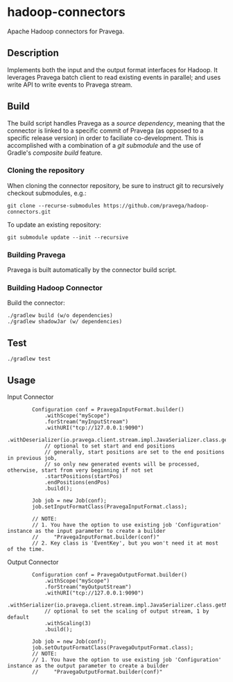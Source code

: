 <!--
Copyright (c) 2017 Dell Inc., or its subsidiaries. All Rights Reserved.

Licensed under the Apache License, Version 2.0 (the "License");
you may not use this file except in compliance with the License.
You may obtain a copy of the License at

    http://www.apache.org/licenses/LICENSE-2.0
-->

# hadoop-connectors
Apache Hadoop connectors for Pravega.

Description
-----------

Implements both the input and the output format interfaces for Hadoop. It leverages Pravega batch client to read existing events in parallel; and uses write API to write events to Pravega stream.

Build
-------
The build script handles Pravega as a _source dependency_, meaning that the connector is linked to a specific commit of Pravega (as opposed to a specific release version) in order to faciliate co-development.  This is accomplished with a combination of a _git submodule_ and the use of Gradle's _composite build_ feature. 

### Cloning the repository
When cloning the connector repository, be sure to instruct git to recursively checkout submodules, e.g.:
```
git clone --recurse-submodules https://github.com/pravega/hadoop-connectors.git
```

To update an existing repository:
```
git submodule update --init --recursive
```

### Building Pravega
Pravega is built automatically by the connector build script.

### Building Hadoop Connector
Build the connector:
```
./gradlew build (w/o dependencies)
./gradlew shadowJar (w/ dependencies)
```

Test
-------
```
./gradlew test
```

Usage
-----
Input Connector
```
        Configuration conf = PravegaInputFormat.builder()
            .withScope("myScope")
            .forStream("myInputStream")
            .withURI("tcp://127.0.0.1:9090")
            .withDeserializer(io.pravega.client.stream.impl.JavaSerializer.class.getName())
            // optional to set start and end positions
            // generally, start positions are set to the end positions in previous job,
            // so only new generated events will be processed, otherwise, start from very beginning if not set
            .startPositions(startPos)
            .endPositions(endPos)
            .build();

        Job job = new Job(conf);
        job.setInputFormatClass(PravegaInputFormat.class);

        // NOTE:
        // 1. You have the option to use existing job 'Configuration' instance as the input parameter to create a builder
        //     "PravegaInputFormat.builder(conf)"
        // 2. Key class is 'EventKey', but you won't need it at most of the time.
```
Output Connector
```
        Configuration conf = PravegaOutputFormat.builder()
            .withScope("myScope")
            .forStream("myOutputStream")
            .withURI("tcp://127.0.0.1:9090")
            .withSerializer(io.pravega.client.stream.impl.JavaSerializer.class.getName())
            // optional to set the scaling of output stream, 1 by default
            .withScaling(3)
            .build();

        Job job = new Job(conf);
        job.setOutputFormatClass(PravegaOutputFormat.class);
        // NOTE:
        // 1. You have the option to use existing job 'Configuration' instance as the output parameter to create a builder
        //     "PravegaOutputFormat.builder(conf)"
```
